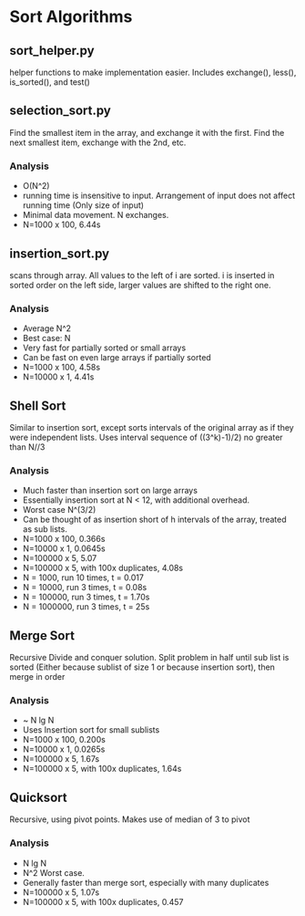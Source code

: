 # Sort Algorithms

## sort_helper.py
helper functions to make implementation easier. Includes exchange(), less(), is_sorted(), and test()

## selection_sort.py
Find the smallest item in the array, and exchange it with the first. Find the next smallest item, exchange with the 2nd, etc.
### Analysis
*  O(N^2)
*  running time is insensitive to input. Arrangement of input does not affect running time (Only size of input)
*  Minimal data movement. N exchanges.
*  N=1000 x 100, 6.44s
## insertion_sort.py
scans through array. All values to the left of i are sorted. i is inserted in sorted order on the left side, larger values are shifted to the right one.

### Analysis
*  Average N^2
*  Best case: N
*  Very fast for partially sorted or small arrays
*  Can be fast on even large arrays if partially sorted
*  N=1000 x 100, 4.58s
*  N=10000 x 1, 4.41s

## Shell Sort
Similar to insertion sort, except sorts intervals of the original array as if they were independent lists. Uses interval sequence of ((3^k)-1)/2) no greater than N//3

### Analysis
*  Much faster than insertion sort on large arrays
*  Essentially insertion sort at N < 12, with additional overhead.
*  Worst case N^(3/2)
*  Can be thought of as insertion short of h intervals of the array, treated as sub lists.
*  N=1000 x 100, 0.366s
*  N=10000 x 1, 0.0645s
*  N=100000 x 5, 5.07
*  N=100000 x 5, with 100x duplicates, 4.08s
*  N = 1000, run 10 times, t = 0.017
*  N = 10000, run 3 times, t = 0.08s
*  N = 100000, run 3 times, t = 1.70s
*  N = 1000000, run 3 times, t = 25s

## Merge Sort
Recursive Divide and conquer solution. Split problem in half until sub list is sorted (Either because sublist of size 1 or because insertion sort), then merge in order

### Analysis
*  ~ N lg N
*  Uses Insertion sort for small sublists
*  N=1000 x 100, 0.200s
*  N=10000 x 1, 0.0265s
*  N=100000 x 5, 1.67s
*  N=100000 x 5, with 100x duplicates, 1.64s


## Quicksort
Recursive, using pivot points. Makes use of median of 3 to pivot

### Analysis
*  N lg N
*  N^2 Worst case.
*  Generally faster than merge sort, especially with many duplicates
*  N=100000 x 5, 1.07s
*  N=100000 x 5, with 100x duplicates, 0.457

